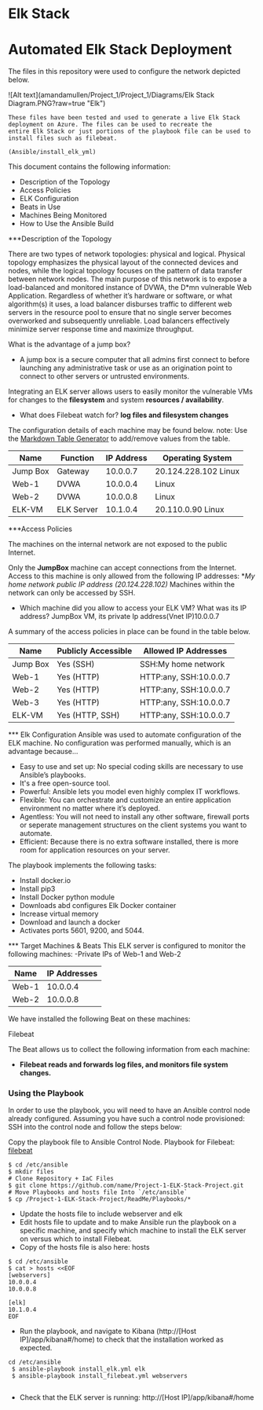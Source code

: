 # Elk Stack
# Automated Elk Stack Deployment

 The files in this repository were used to configure the network depicted below.   
     
![Alt text](amandamullen/Project_1/Project_1/Diagrams/Elk Stack Diagram.PNG?raw=true "Elk")
    
    These files have been tested and used to generate a live Elk Stack deployment on Azure. The files can be used to recreate the
    entire Elk Stack or just portions of the playbook file can be used to install files such as filebeat.

    (Ansible/install_elk_yml)

This document contains the following information:
 - Description of the Topology 
 - Access Policies
 - ELK Configuration
 - Beats in Use
 - Machines Being Monitored
 - How to Use the Ansible Build
 
***Description of the Topology
 
 There are two types of network topologies: physical and logical. Physical topology emphasizes the physical layout of the connected devices and nodes, while the logical topology focuses on the pattern of data transfer between network nodes.
The main purpose of this network is to expose a load-balanced and monitored instance of DVWA, the D*mn vulnerable Web Application.
Regardless of whether it’s hardware or software, or what algorithm(s) it uses, a load balancer disburses traffic to different web servers in the
resource pool to ensure that no single server becomes overworked and subsequently unreliable. Load balancers effectively minimize server response 
time and maximize throughput.

What is the advantage of a jump box?
- A jump box is a secure computer that all admins first connect to before launching any administrative task or use as an origination point to connect to other servers or untrusted environments.

Integrating an ELK server allows users to easily monitor the vulnerable VMs for changes to the **filesystem** and system **resources / availability**.
- What does Filebeat watch for? **log files and filesystem changes**

The configuration details of each machine may be found below.
note: Use the [Markdown Table Generator](http://www.tablesgenerator.com/markdown_tables) to add/remove values from the table.


| Name     | Function | IP Address | Operating System |
|----------|----------|------------|------------------|
| Jump Box | Gateway  | 10.0.0.7   |20.124.228.102 Linux 
| Web-1    | DVWA     | 10.0.0.4   |Linux            |
| Web-2    | DVWA     | 10.0.0.8   |Linux            |
| ELK-VM   | ELK Server | 10.1.0.4 |20.110.0.90 Linux

***Access Policies

The machines on the internal network are not exposed to the public Internet. 


Only the **JumpBox** machine can accept connections from the Internet. Access to this machine is only allowed from the following IP addresses:
 **My home network public IP address (20.124.228.102)*
Machines within the network can only be accessed by SSH.

- Which machine did you allow to access your ELK VM? What was its IP address? JumpBox VM, its private Ip address(Vnet IP)10.0.0.7

A summary of the access policies in place can be found in the table below.

| Name     | Publicly Accessible | Allowed IP Addresses |
|----------|---------------------|----------------------|
| Jump Box | Yes (SSH)           | SSH:My home network  |
| Web-1    | Yes (HTTP)          | HTTP:any, SSH:10.0.0.7   |
| Web-2    | Yes (HTTP)          | HTTP:any, SSH:10.0.0.7   |
| Web-3    | Yes (HTTP)          | HTTP:any, SSH:10.0.0.7   |
| ELK-VM   | Yes (HTTP, SSH)     | HTTP:any, SSH:10.0.0.7   |

*** Elk Configuration
Ansible was used to automate configuration of the ELK machine. No configuration was performed manually, which is an advantage because...

- Easy to use and set up: No special coding skills are necessary to use Ansible’s playbooks.
- It's a free open-source tool.
- Powerful: Ansible lets you model even highly complex IT workflows. 
- Flexible: You can orchestrate and customize an entire application environment no matter where it’s deployed.
- Agentless: You will not need to install any other software, firewall ports or seperate management structures on the client systems you want to automate.
- Efficient: Because there is no extra software installed, there is more room for application resources on your server.

The playbook implements the following tasks:
- Install docker.io
- Install pip3
- Install Docker python module
- Downloads abd configures Elk Docker container
- Increase virtual memory
- Download and launch a docker
- Activates ports 5601, 9200, and 5044.




*** Target Machines & Beats
This ELK server is configured to monitor the following machines:
-Private IPs of Web-1 and Web-2

| Name      | IP Addresses         |
|---------- |----------------------|
| Web-1     | 10.0.0.4             |
| Web-2     | 10.0.0.8             |

We have installed the following Beat on these machines:

Filebeat

The Beat allows us to collect the following information from each machine:
- **Filebeat reads and forwards log files, and monitors file system changes.**

### Using the Playbook
In order to use the playbook, you will need to have an Ansible control node already configured. Assuming you have such a control node provisioned:
SSH into the control node and follow the steps below:

Copy the playbook file to Ansible Control Node.
Playbook for Filebeat: [filebeat](Playbooks/filebeat-playbook.yml)
 
```
$ cd /etc/ansible
$ mkdir files
# Clone Repository + IaC Files
$ git clone https://github.com/name/Project-1-ELK-Stack-Project.git
# Move Playbooks and hosts file Into `/etc/ansible`
$ cp /Project-1-ELK-Stack-Project/ReadMe/Playbooks/*
```
- Update the hosts file to include webserver and elk
- Edit hosts file to update and to make Ansible run the playbook on a specific machine, and specify which machine to install the ELK server on versus which to install Filebeat.
- Copy of the hosts file is also here: hosts
```
$ cd /etc/ansible
$ cat > hosts <<EOF
[webservers]
10.0.0.4
10.0.0.8

[elk]
10.1.0.4
EOF
```
- Run the playbook, and navigate to Kibana (http://[Host IP]/app/kibana#/home) to check that the installation worked as expected.
```
cd /etc/ansible
 $ ansible-playbook install_elk.yml elk
 $ ansible-playbook install_filebeat.yml webservers
 
 ```
 - Check that the ELK server is running: http://[Host IP]/app/kibana#/home 

























